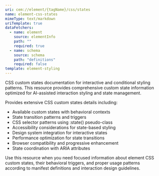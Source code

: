 ```yaml
---
uri: cem://element/{tagName}/css/states
name: element-css-states
mimeType: text/markdown
uriTemplate: true
dataFetchers:
  - name: element
    source: elementInfo
    path: ""
    required: true
  - name: schema
    source: schema
    path: "definitions"
    required: false
template: element-styling
---
```


CSS custom states documentation for interactive and conditional styling patterns. This resource provides comprehensive custom state information optimized for AI-assisted interaction styling and state management.

Provides extensive CSS custom states details including:
- Available custom states with behavioral contexts
- State transition patterns and triggers
- CSS selector patterns using :state() pseudo-class
- Accessibility considerations for state-based styling
- Design system integration for interactive states
- Performance optimization for state transitions
- Browser compatibility and progressive enhancement
- State coordination with ARIA attributes

Use this resource when you need focused information about element CSS custom states, their behavioral triggers, and proper usage patterns according to manifest definitions and interaction design guidelines.